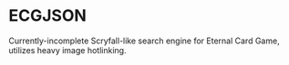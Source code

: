 # ECGJSON

Currently-incomplete Scryfall-like search engine for Eternal Card Game, utilizes heavy image hotlinking.
